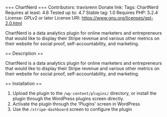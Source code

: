 === ChartNerd ===
Contributors: travisrenn
Donate link:
Tags: ChartNerd
Requires at least: 4.6
Tested up to: 4.7
Stable tag: 1.0
Requires PHP: 5.2.4
License: GPLv2 or later
License URI: https://www.gnu.org/licenses/gpl-2.0.html


ChartNerd is a data analytics plugin for online marketers and entrepreneurs that would like to display their Stripe revenue and various other metrics on their website for social proof, self-accountability, and marketing.


== Description ==


ChartNerd is a data analytics plugin for online marketers and entrepreneurs that would like to display their Stripe revenue and various other metrics on their website for social proof, self-accountability, and marketing.



== Installation ==


1. Upload the plugin to the `/wp-content/plugins/` directory, or install the plugin through the WordPress plugins screen directly.
1. Activate the plugin through the 'Plugins' screen in WordPress
1. Use the `/stripe-dashboard` screen to configure the plugin

